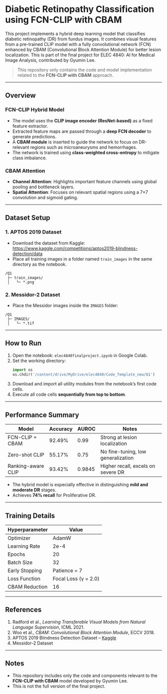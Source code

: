 
# Diabetic Retinopathy Classification using FCN-CLIP with CBAM

This project implements a hybrid deep learning model that classifies diabetic retinopathy (DR) from fundus images. It combines visual features from a pre-trained CLIP model with a fully convolutional network (FCN) enhanced by CBAM (Convolutional Block Attention Module) for better lesion localization. This is part of the final project for ELEC 4840: AI for Medical Image Analysis, contributed by Gyumin Lee.

> This repository only contains the code and model implementation related to the **FCN-CLIP with CBAM** approach.

---

## Overview

### FCN-CLIP Hybrid Model

- The model uses the **CLIP image encoder (ResNet-based)** as a fixed feature extractor.
- Extracted feature maps are passed through a **deep FCN decoder** to generate predictions.
- A **CBAM module** is inserted to guide the network to focus on DR-relevant regions such as microaneurysms and hemorrhages.
- The network is trained using **class-weighted cross-entropy** to mitigate class imbalance.

### CBAM Attention

- **Channel Attention**: Highlights important feature channels using global pooling and bottleneck layers.
- **Spatial Attention**: Focuses on relevant spatial regions using a 7×7 convolution and sigmoid gating.

---

## Dataset Setup

### 1. APTOS 2019 Dataset
- Download the dataset from Kaggle:  
  https://www.kaggle.com/competitions/aptos2019-blindness-detection/data
- Place all training images in a folder named `train_images` in the same directory as the notebook.

```
/Q1
 ├─ train_images/
 │   └─ *.png
```

### 2. Messidor-2 Dataset
- Place the Messidor images inside the `IMAGES` folder:

```
/Q1
 ├─ IMAGES/
 │   └─ *.tif
```

---

## How to Run

1. Open the notebook: `elec4840finalproject.ipynb` in Google Colab.
2. Set the working directory:
   ```python
   import os
   os.chdir('/content/drive/MyDrive/elec4840/Code_Template_new/Q1')
   ```
3. Download and import all utility modules from the notebook’s first code cells.
4. Execute all code cells **sequentially from top to bottom**.

---

## Performance Summary

| Model              | Accuracy | AUROC | Notes                                |
|--------------------|----------|--------|--------------------------------------|
| FCN-CLIP + CBAM    | 92.49%   | 0.99   | Strong at lesion localization        |
| Zero-shot CLIP     | 55.17%   | 0.75   | No fine-tuning, low generalization   |
| Ranking-aware CLIP | 93.42%   | 0.9845 | Higher recall, excels on severe DR   |

- The hybrid model is especially effective in distinguishing **mild and moderate DR** stages.
- Achieves **74% recall** for Proliferative DR.

---

## Training Details

| Hyperparameter   | Value        |
|------------------|--------------|
| Optimizer        | AdamW        |
| Learning Rate    | 2e-4         |
| Epochs           | 20           |
| Batch Size       | 32           |
| Early Stopping   | Patience = 7 |
| Loss Function    | Focal Loss (γ = 2.0) |
| CBAM Reduction   | 16           |

---

## References

1. Radford et al., *Learning Transferable Visual Models from Natural Language Supervision*, ICML 2021.
2. Woo et al., *CBAM: Convolutional Block Attention Module*, ECCV 2018.
3. APTOS 2019 Blindness Detection Dataset – [Kaggle](https://www.kaggle.com/competitions/aptos2019-blindness-detection)
4. Messidor-2 Dataset

---

## Notes

- This repository includes only the code and components relevant to the **FCN-CLIP with CBAM** model developed by Gyumin Lee.
- This is not the full version of the final project. 
